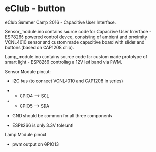 # eClub - button
eClub Summer Camp 2016 - Capacitive User Interface. 

Sensor_module.ino contains source code for Capacitive User Interface - ESP8266 powered control device, consisting of ambient and proximity VCNL4010 sensor and custom made capacitive board with slider and buttons (based on CAP1208 chip).

Lamp_module.ino contains source code for custom made prototype of smart light - ESP8266 controling a 12V led band via PWM.

Sensor Module pinout:

- I2C bus (to connect VCNL4010 and CAP1208 in series)

- - GPIO4 --> SCL
  
- - GPIO5 --> SDA
  
- GND should be common for all three components
  
- ESP8266 is only 3.3V tolerant!
  
Lamp Module pinout

- pwm output on GPIO13
